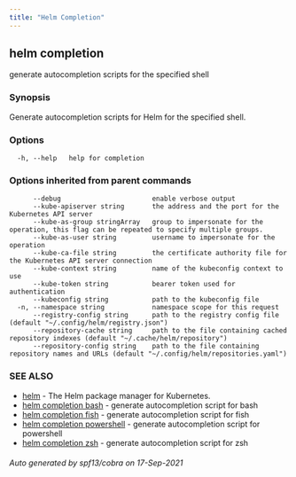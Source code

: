 ```yaml
---
title: "Helm Completion"
---
```


## helm completion

generate autocompletion scripts for the specified shell

### Synopsis


Generate autocompletion scripts for Helm for the specified shell.


### Options

```
  -h, --help   help for completion
```

### Options inherited from parent commands

```
      --debug                       enable verbose output
      --kube-apiserver string       the address and the port for the Kubernetes API server
      --kube-as-group stringArray   group to impersonate for the operation, this flag can be repeated to specify multiple groups.
      --kube-as-user string         username to impersonate for the operation
      --kube-ca-file string         the certificate authority file for the Kubernetes API server connection
      --kube-context string         name of the kubeconfig context to use
      --kube-token string           bearer token used for authentication
      --kubeconfig string           path to the kubeconfig file
  -n, --namespace string            namespace scope for this request
      --registry-config string      path to the registry config file (default "~/.config/helm/registry.json")
      --repository-cache string     path to the file containing cached repository indexes (default "~/.cache/helm/repository")
      --repository-config string    path to the file containing repository names and URLs (default "~/.config/helm/repositories.yaml")
```

### SEE ALSO

* [helm](helm.md)	 - The Helm package manager for Kubernetes.
* [helm completion bash](helm_completion_bash.md)	 - generate autocompletion script for bash
* [helm completion fish](helm_completion_fish.md)	 - generate autocompletion script for fish
* [helm completion powershell](helm_completion_powershell.md)	 - generate autocompletion script for powershell
* [helm completion zsh](helm_completion_zsh.md)	 - generate autocompletion script for zsh

###### Auto generated by spf13/cobra on 17-Sep-2021

